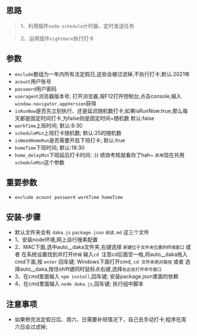 ## 思路
> 1、利用插件`node-schedule`计时器，定时发送任务

> 2、运用插件`nightmare`执行打卡

## 参数
* `exclude`数组为一年内所有法定假日,这些会被过滤掉,不执行打卡;默认:2021年
* `acount`用户账号
* `password`用户密码
* `useragent`浏览器版本号; 打开浏览器,按F12打开控制台,点击console,输入`window.navigator.appVersion`获得
* `isRunNow`是否先立刻执行、还是延迟随机数打卡;如果isRunNow:true,那么每天都是固定时间打卡,为false则是固定时间+随机数 默认:false
* `workTime`上班时间; 默认:8:30
* `scheduleMin`上班打卡随机数; 默认:25的随机数
* `isNeedHomeRun`是否需要开启下班打卡; 默认:true
* `homeTime`下班时间; 默认:18:30
* `home_delayMin`下班延后打卡时间;  :)) 绩效考核就看你了hah~ `弃用`现在共用`scheduleMin`这个参数

## 重要参数
* `exclude acount password workTime homeTime`

## 安装-步骤
* 默认文件夹会有 `daka.js` `package.json` `阅读.md` 这三个文件
* 1、安装node环境,网上自行搜素配置
* 2、MAC下面,选中auto__daka文件夹,右键选择 `新建位于文件夹位置的终端窗口` 或者 在系统设置找到并打开`终端` 输入`cd `注意cd后面空一格,将auto__daka拖入cmd下面,按 `enter` 回车键;
Windows下面打开cmd, `cd 文件夹绝对路径` 或者 选择auto__daka,按住shift键同时鼠标点右键,选择`在此处打开命令窗口`
* 3、在cmd里面输入 `npm install`,回车键; 安装package.json里面的依赖
* 4、在cmd里面输入 `node daka.js`,回车键; 执行组中脚本 

## 注意事项
* 如果修完法定假日后、周六、日需要补班情况下，自己去手动打卡;程序在周六日会过滤掉;
